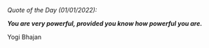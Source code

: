 *Quote of the Day (01/01/2022):*

_**You are very powerful, provided you know how powerful you are.**_

Yogi Bhajan